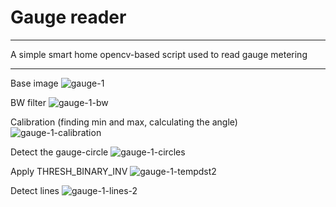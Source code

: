 # Gauge reader

---

A simple smart home opencv-based script used to read gauge metering

---

Base image
![gauge-1](https://github.com/aogz/gaugereader/assets/10484630/ff4cdac4-3ff1-4ae0-a35f-dd3d95d0c1b2)

BW filter
![gauge-1-bw](https://github.com/aogz/gaugereader/assets/10484630/896fc9c6-a2ef-4404-9067-e967e3cd5a1f)

Calibration (finding min and max, calculating the angle)
![gauge-1-calibration](https://github.com/aogz/gaugereader/assets/10484630/2edf97be-01f2-4d01-be59-3d54bfc0d38d)

Detect the gauge-circle
![gauge-1-circles](https://github.com/aogz/gaugereader/assets/10484630/c3df4022-8e3d-4f0b-85c7-2d9a477e0581)

Apply THRESH_BINARY_INV
![gauge-1-tempdst2](https://github.com/aogz/gaugereader/assets/10484630/07efb27c-9bd6-4ea7-a22b-4f98ec915d1f)

Detect lines
![gauge-1-lines-2](https://github.com/aogz/gaugereader/assets/10484630/968f266e-36b6-40d0-9828-cf94da319e79)

